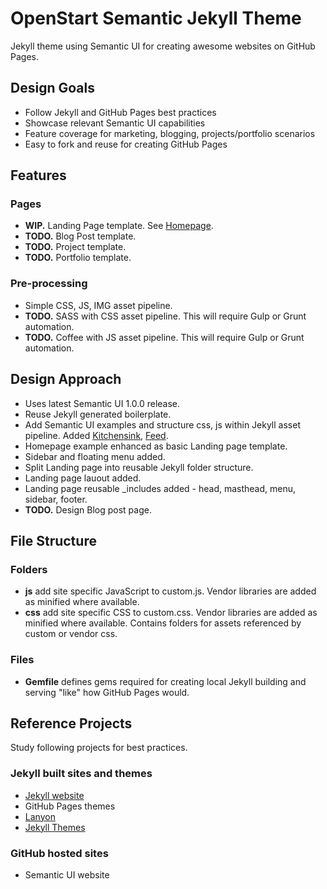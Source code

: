 # OpenStart Semantic Jekyll Theme

Jekyll theme using Semantic UI for creating awesome websites on GitHub Pages.

## Design Goals

- Follow Jekyll and GitHub Pages best practices
- Showcase relevant Semantic UI capabilities
- Feature coverage for marketing, blogging, projects/portfolio scenarios
- Easy to fork and reuse for creating GitHub Pages

## Features

### Pages

- **WIP.** Landing Page template. See [Homepage](http://open-start.github.io/semantic-jekyll-theme/index.html).
- **TODO.** Blog Post template.
- **TODO.** Project template.
- **TODO.** Portfolio template.

### Pre-processing

- Simple CSS, JS, IMG asset pipeline.
- **TODO.** SASS with CSS asset pipeline. This will require Gulp or Grunt automation.
- **TODO.** Coffee with JS asset pipeline. This will require Gulp or Grunt automation.

## Design Approach

- Uses latest Semantic UI 1.0.0 release.
- Reuse Jekyll generated boilerplate.
- Add Semantic UI examples and structure css, js within Jekyll asset pipeline. Added [Kitchensink](http://open-start.github.io/semantic-jekyll-theme/kitchensink.html), [Feed](http://open-start.github.io/semantic-jekyll-theme/feed.html).
- Homepage example enhanced as basic Landing page template.
- Sidebar and floating menu added.
- Split Landing page into reusable Jekyll folder structure.
- Landing page lauout added.
- Landing page reusable _includes added - head, masthead, menu, sidebar, footer.
- **TODO.** Design Blog post page.

## File Structure

### Folders

- **js** add site specific JavaScript to custom.js. Vendor libraries are added as minified where available.
- **css** add site specific CSS to custom.css. Vendor libraries are added as minified where available. Contains folders for assets referenced by custom or vendor css.

### Files

- **Gemfile** defines gems required for creating local Jekyll building and serving "like" how GitHub Pages would.

## Reference Projects

Study following projects for best practices.

### Jekyll built sites and themes

- [Jekyll website](http://jekyllrb.com/)
- GitHub Pages themes
- [Lanyon](https://github.com/poole/lanyon)
- [Jekyll Themes](http://jekyllthemes.org/)

### GitHub hosted sites

- Semantic UI website

